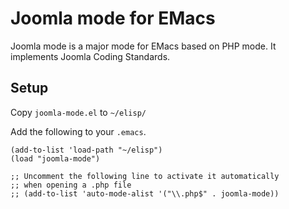 # Joomla mode for EMacs

Joomla mode is a major mode for EMacs based on PHP mode.
It implements Joomla Coding Standards.

## Setup

Copy `joomla-mode.el` to `~/elisp/`

Add the following to your `.emacs`.

    (add-to-list 'load-path "~/elisp")
    (load "joomla-mode")

    ;; Uncomment the following line to activate it automatically
    ;; when opening a .php file
    ;; (add-to-list 'auto-mode-alist '("\\.php$" . joomla-mode))
